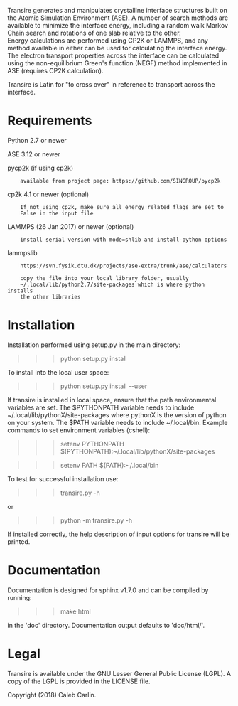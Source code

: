 Transire generates and manipulates crystalline interface structures built 
on the Atomic Simulation Environment (ASE).   A number of search methods 
are available to minimize the interface energy, including a random walk 
Markov Chain search and rotations of one slab relative to the other.  
Energy calculations are performed using CP2K or LAMMPS, and any method 
available in either can be used for calculating the interface energy.
The electron transport properties across the interface can be calculated
using the non-equilibrium Green's function (NEGF) method implemented in ASE
(requires CP2K calculation).

Transire is Latin for "to cross over" in reference to transport
across the interface.

Requirements
==============

Python 2.7 or newer

ASE 3.12 or newer

pycp2k (if using cp2k)
        
        available from project page: https://github.com/SINGROUP/pycp2k

cp2k 4.1 or newer (optional)
        
        If not using cp2k, make sure all energy related flags are set to
        False in the input file 

LAMMPS (26 Jan 2017) or newer (optional)
        
        install serial version with mode=shlib and install-python options

lammpslib
        
        https://svn.fysik.dtu.dk/projects/ase-extra/trunk/ase/calculators
        
        copy the file into your local library folder, usually
        ~/.local/lib/python2.7/site-packages which is where python installs
        the other libraries

Installation
==============

Installation performed using setup.py in the main directory:

>>>  python setup.py install

To install into the local user space:

>>>  python setup.py install --user

If transire is installed in local space, ensure that the path environmental variables are set.
The $PYTHONPATH variable needs to include ~/.local/lib/pythonX/site-packages where pythonX is
the version of python on your system.  The $PATH variable needs to include ~/.local/bin.
Example commands to set environment variables (cshell):

>>>  setenv PYTHONPATH $(PYTHONPATH):~/.local/lib/pythonX/site-packages

>>>  setenv PATH $(PATH):~/.local/bin

To test for successful installation use:

>>>  transire.py -h
  
or

>>>  python -m transire.py -h

If installed correctly, the help description of input options for transire will be printed.


Documentation
=============

Documentation is designed for sphinx v1.7.0 and can be compiled by running:

>>> make html

in the 'doc' directory.  Documentation output defaults to 'doc/html/'.


Legal
=====

Transire is available under the GNU Lesser General Public License (LGPL).
A copy of the LGPL is provided in the LICENSE file.

Copyright (2018) Caleb Carlin.
